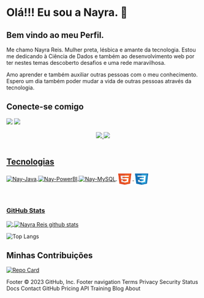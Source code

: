 <div>
    <h1>Olá!!! Eu sou a Nayra. 👋 </h1>
    <h2>Bem vindo ao meu Perfil.</h2>
    <p> Me chamo Nayra Reis. Mulher preta, lésbica e amante da tecnologia. Estou me dedicando à Ciência de Dados e também ao desenvolvimento web por ter nestes temas descoberto desafios e uma rede maravilhosa. 
    </p>
    <p>Amo aprender e também auxiliar outras pessoas com o meu conhecimento. Espero um dia também poder mudar a vida de outras pessoas através da tecnologia. 
    </p>
</div>
<div>
    <h2>Conecte-se comigo</h2>
   <a href="https://www.linkedin.com/in/nayrareis/" target="_blank"><img src="https://img.shields.io/badge/-LinkedIn-%230077B5?style=for-the-badge&logo=linkedin&logoColor=white" target="_blank"></a>
    <a href = "mailto:nayra.a.reis@gmail.com"><img src="https://img.shields.io/badge/-Gmail-%23333?style=for-the-badge&logo=gmail&logoColor=white" target="_blank"></a>
</div>
<br>
<div align="center">
  <a href="https://github.com/83Rafa">
  <img height="180em" src="https://github-readme-stats.vercel.app/api?username=Nayra-Reis&show_icons=true&theme=tokyonight&include_all_commits=true&count_private=true"/>
  <img height="180em" src="https://github-readme-stats.vercel.app/api/top-langs/?username=Nayra-Reis&layout=compact&langs_count=7&theme=tokyonight"/>
</div>
<div style="display: inline_block"><br>
    <h2>Tecnologias</h2>
  <img align="center" alt="Nay-Java" height="30" width="40" src="https://cdn-icons-png.flaticon.com/512/226/226777.png">
  <img align="center" alt="Nay-PowerBI" height="30" width="30" src="https://e7.pngegg.com/pngimages/252/727/png-clipart-power-bi-business-intelligence-microsoft-analytics-microsoft-text-rectangle.png">
  <img align="center" alt="Nay-MySQL" height="30" width="40" src="https://cdn.jsdelivr.net/gh/devicons/devicon/icons/mysql/mysql-original-wordmark.svg">
  <img align="center" alt="Nay-HTML" height="30" width="40" src="https://raw.githubusercontent.com/devicons/devicon/master/icons/html5/html5-original.svg">
  <img align="center" alt="Nay-CSS" height="30" width="40" src="https://raw.githubusercontent.com/devicons/devicon/master/icons/css3/css3-original.svg">
</div>
<br>
<br>

### GitHub Stats
<a href="https://github.com/nayra-reis">
  <img align="center" src="https://github-readme-stats.vercel.app/api/top-langs/?username=vanessaswerts&theme=dracula&hide_langs_below=1" />
</a>

<a href="https://github.com/Nayra-Reis">
 <img align="center" src="https://github-readme-stats.vercel.app/api?username=vanessaswerts&show_icons=true&theme=dracula&line_height=27" alt="Nayra Reis github stats"/>
</a>

![Top Langs](https://github-readme-stats-git-masterrstaa-rickstaa.vercel.app/api/top-langs/?username=Nayra-Reis&layout=compact&bg_color=013&border_color=30A3DC&title_color=E94D5F&text_color=FFF)    


## Minhas Contribuições
[![Repo Card](https://github-readme-stats.vercel.app/api/pin/?username=83Rafa&repo=dio-lab-open-source&bg_color=000&border_color=30A3DC&show_icons=true&icon_color=30A3DC&title_color=E94D5F&text_color=FFF)](thhps://github.com/83Rafa/dio-lab-open-source)

Footer
© 2023 GitHub, Inc.
Footer navigation
Terms
Privacy
Security
Status
Docs
Contact GitHub
Pricing
API
Training
Blog
About
